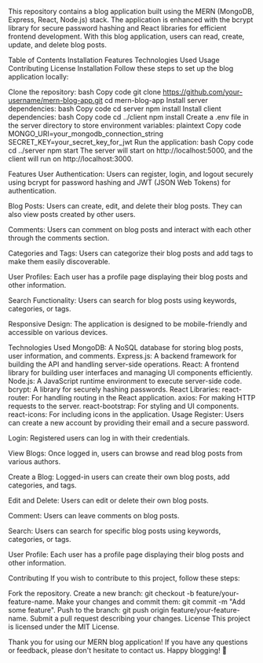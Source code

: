 This repository contains a blog application built using the MERN (MongoDB, Express, React, Node.js) stack. The application is enhanced with the bcrypt library for secure password hashing and React libraries for efficient frontend development. With this blog application, users can read, create, update, and delete blog posts.

Table of Contents
Installation
Features
Technologies Used
Usage
Contributing
License
Installation
Follow these steps to set up the blog application locally:

Clone the repository:
bash
Copy code
git clone https://github.com/your-username/mern-blog-app.git
cd mern-blog-app
Install server dependencies:
bash
Copy code
cd server
npm install
Install client dependencies:
bash
Copy code
cd ../client
npm install
Create a .env file in the server directory to store environment variables:
plaintext
Copy code
MONGO_URI=your_mongodb_connection_string
SECRET_KEY=your_secret_key_for_jwt
Run the application:
bash
Copy code
cd ../server
npm start
The server will start on http://localhost:5000, and the client will run on http://localhost:3000.

Features
User Authentication: Users can register, login, and logout securely using bcrypt for password hashing and JWT (JSON Web Tokens) for authentication.

Blog Posts: Users can create, edit, and delete their blog posts. They can also view posts created by other users.

Comments: Users can comment on blog posts and interact with each other through the comments section.

Categories and Tags: Users can categorize their blog posts and add tags to make them easily discoverable.

User Profiles: Each user has a profile page displaying their blog posts and other information.

Search Functionality: Users can search for blog posts using keywords, categories, or tags.

Responsive Design: The application is designed to be mobile-friendly and accessible on various devices.

Technologies Used
MongoDB: A NoSQL database for storing blog posts, user information, and comments.
Express.js: A backend framework for building the API and handling server-side operations.
React: A frontend library for building user interfaces and managing UI components efficiently.
Node.js: A JavaScript runtime environment to execute server-side code.
bcrypt: A library for securely hashing passwords.
React Libraries:
react-router: For handling routing in the React application.
axios: For making HTTP requests to the server.
react-bootstrap: For styling and UI components.
react-icons: For including icons in the application.
Usage
Register: Users can create a new account by providing their email and a secure password.

Login: Registered users can log in with their credentials.

View Blogs: Once logged in, users can browse and read blog posts from various authors.

Create a Blog: Logged-in users can create their own blog posts, add categories, and tags.

Edit and Delete: Users can edit or delete their own blog posts.

Comment: Users can leave comments on blog posts.

Search: Users can search for specific blog posts using keywords, categories, or tags.

User Profile: Each user has a profile page displaying their blog posts and other information.

Contributing
If you wish to contribute to this project, follow these steps:

Fork the repository.
Create a new branch: git checkout -b feature/your-feature-name.
Make your changes and commit them: git commit -m "Add some feature".
Push to the branch: git push origin feature/your-feature-name.
Submit a pull request describing your changes.
License
This project is licensed under the MIT License.

Thank you for using our MERN blog application! If you have any questions or feedback, please don't hesitate to contact us. Happy blogging! 🚀
